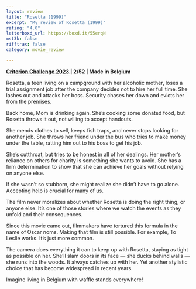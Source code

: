 ```yaml
---
layout: review
title: "Rosetta (1999)"
excerpt: "My review of Rosetta (1999)"
rating: "4.0"
letterboxd_url: https://boxd.it/55erqN
mst3k: false
rifftrax: false
category: movie_review

---
```


<b><a href="https://boxd.it/pXW6q/detail" title="Criterion Challenge 2023 ">Criterion Challenge 2023 </a>| 2/52 | Made in Belgium</b>

Rosetta, a teen living on a campground with her alcoholic mother, loses a trial assignment job after the company decides not to hire her full time. She lashes out and attacks her boss. Security chases her down and evicts her from the premises.

Back home, Mom is drinking again. She’s cooking some donated food, but Rosetta throws it out, not willing to accept handouts.

She mends clothes to sell, keeps fish traps, and never stops looking for another job. She throws her friend under the bus who tries to make money under the table, ratting him out to his boss to get his job.

She’s cutthroat, but tries to be honest in all of her dealings. Her mother’s reliance on others for charity is something she wants to avoid. She has a firm determination to show that she can achieve her goals without relying on anyone else.

If she wasn’t so stubborn, she might realize she didn’t have to go alone. Accepting help is crucial for many of us.

The film never moralizes about whether Rosetta is doing the right thing, or anyone else. It’s one of those stories where we watch the events as they unfold and their consequences.

Since this movie came out, filmmakers have tortured this formula in the name of Oscar noms. Making that film is still possible. For example, To Leslie works. It’s just more common.

The camera does everything it can to keep up with Rosetta, staying as tight as possible on her. She’ll slam doors in its face — she ducks behind walls — she runs into the woods. It always catches up with her. Yet another stylistic choice that has become widespread in recent years.

Imagine living in Belgium with waffle stands everywhere!